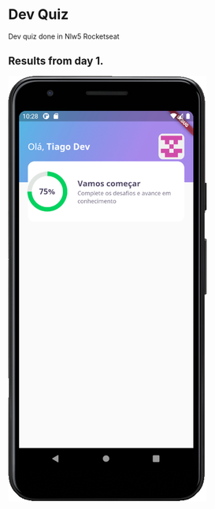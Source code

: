 # Dev Quiz

Dev quiz done in Nlw5 Rocketseat

## Results from day 1.

![App Sample](/assets/images/gifAppSample/dayone.png)

